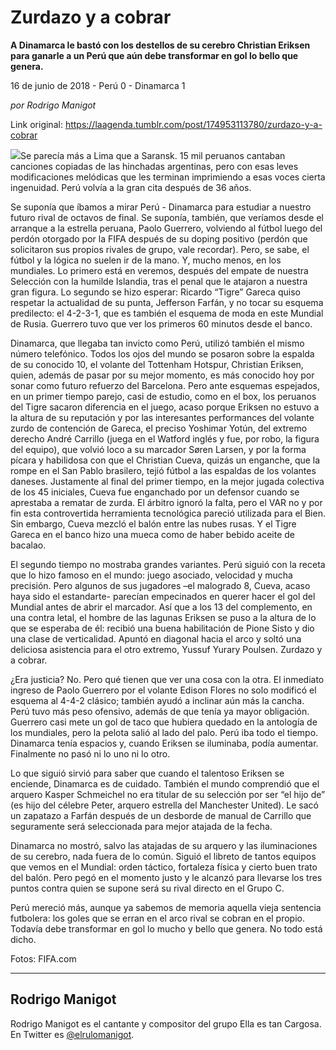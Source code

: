 # Zurdazo y a cobrar

**A Dinamarca le bastó con los destellos de su cerebro Christian Eriksen para ganarle a un Perú que aún debe transformar en gol lo bello que genera.**

16 de junio de 2018 - Perú 0 - Dinamarca 1

_por Rodrigo Manigot_

Link original: https://laagenda.tumblr.com/post/174953113780/zurdazo-y-a-cobrar

![](https://64.media.tumblr.com/445b23bd0ce4a8ef5cd947832911e7d1/tumblr_inline_paftxbmjsc1t6q87u_500.jpg)Se parecía más a Lima que a Saransk. 15 mil peruanos cantaban canciones copiadas de las hinchadas argentinas, pero con esas leves modificaciones melódicas que les terminan imprimiendo a esas voces cierta ingenuidad. Perú volvía a la gran cita después de 36 años.

Se suponía que íbamos a mirar Perú - Dinamarca para estudiar a nuestro futuro rival de octavos de final. Se suponía, también, que veríamos desde el arranque a la estrella peruana, Paolo Guerrero, volviendo al fútbol luego del perdón otorgado por la FIFA después de su doping positivo (perdón que solicitaron sus propios rivales de grupo, vale recordar). Pero, se sabe, el fútbol y la lógica no suelen ir de la mano. Y, mucho menos, en los mundiales. Lo primero está en veremos, después del empate de nuestra Selección con la humilde Islandia, tras el penal que le atajaron a nuestra gran figura. Lo segundo se hizo esperar: Ricardo “Tigre” Gareca quiso respetar la actualidad de su punta, Jefferson Farfán, y no tocar su esquema predilecto: el 4-2-3-1, que es también el esquema de moda en este Mundial de Rusia. Guerrero tuvo que ver los primeros 60 minutos desde el banco.

Dinamarca, que llegaba tan invicto como Perú, utilizó también el mismo número telefónico. Todos los ojos del mundo se posaron sobre la espalda de su conocido 10, el volante del Tottenham Hotspur, Christian Eriksen, quien, además de pasar por su mejor momento, es más conocido hoy por sonar como futuro refuerzo del Barcelona. Pero ante esquemas espejados, en un primer tiempo parejo, casi de estudio, como en el box, los peruanos del Tigre sacaron diferencia en el juego, acaso porque Eriksen no estuvo a la altura de su reputación y por las interesantes performances del volante zurdo de contención de Gareca, el preciso Yoshimar Yotún, del extremo derecho André Carrillo (juega en el Watford inglés y fue, por robo, la figura del equipo), que volvió loco a su marcador Søren Larsen, y por la forma pícara y habilidosa con que el Christian Cueva, quizás un enganche, que la rompe en el San Pablo brasilero, tejió fútbol a las espaldas de los volantes daneses. Justamente al final del primer tiempo, en la mejor jugada colectiva de los 45 iniciales, Cueva fue enganchado por un defensor cuando se aprestaba a rematar de zurda. El árbitro ignoró la falta, pero el VAR no y por fin esta controvertida herramienta tecnológica pareció utilizada para el Bien. Sin embargo, Cueva mezcló el balón entre las nubes rusas. Y el Tigre Gareca en el banco hizo una mueca como de haber bebido aceite de bacalao.

El segundo tiempo no mostraba grandes variantes. Perú siguió con la receta que lo hizo famoso en el mundo: juego asociado, velocidad y mucha precisión. Pero algunos de sus jugadores –el malogrado 8, Cueva, acaso haya sido el estandarte- parecían empecinados en querer hacer el gol del Mundial antes de abrir el marcador. Así que a los 13 del complemento, en una contra letal, el hombre de las lagunas Eriksen se puso a la altura de lo que se esperaba de él: recibió una buena habilitación de Pione Sisto y dio una clase de verticalidad. Apuntó en diagonal hacia el arco y soltó una deliciosa asistencia para el otro extremo, Yussuf Yurary Poulsen. Zurdazo y a cobrar.

¿Era justicia? No. Pero qué tienen que ver una cosa con la otra. El inmediato ingreso de Paolo Guerrero por el volante Edison Flores no solo modificó el esquema al 4-4-2 clásico; también ayudó a inclinar aún más la cancha. Perú tuvo más peso ofensivo, además de que tenía ya mayor obligación. Guerrero casi mete un gol de taco que hubiera quedado en la antología de los mundiales, pero la pelota salió al lado del palo. Perú iba todo el tiempo. Dinamarca tenía espacios y, cuando Eriksen se iluminaba, podía aumentar. Finalmente no pasó ni lo uno ni lo otro.

Lo que siguió sirvió para saber que cuando el talentoso Eriksen se enciende, Dinamarca es de cuidado. También el mundo comprendió que el arquero Kasper Schmeichel no era titular de su selección por ser “el hijo de” (es hijo del célebre Peter, arquero estrella del Manchester United). Le sacó un zapatazo a Farfán después de un desborde de manual de Carrillo que seguramente será seleccionada para mejor atajada de la fecha.

Dinamarca no mostró, salvo las atajadas de su arquero y las iluminaciones de su cerebro, nada fuera de lo común. Siguió el libreto de tantos equipos que vemos en el Mundial: orden táctico, fortaleza física y cierto buen trato del balón. Pero pegó en el momento justo y le alcanzó para llevarse los tres puntos contra quien se supone será su rival directo en el Grupo C.

Perú mereció más, aunque ya sabemos de memoria aquella vieja sentencia futbolera: los goles que se erran en el arco rival se cobran en el propio. Todavía debe transformar en gol lo mucho y bello que genera. No todo está dicho. 

  


Fotos: FIFA.com

  




---

 Rodrigo Manigot
----------------

 Rodrigo Manigot es el cantante y compositor del grupo Ella es tan Cargosa. En Twitter es [@elrulomanigot](https://twitter.com/elrulomanigot). 

